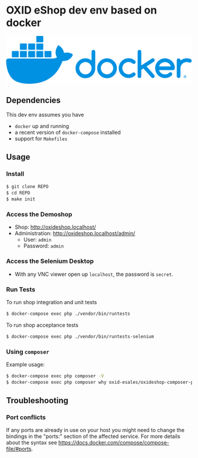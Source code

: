 # OXID eShop dev env based on docker

![Docker](/assets/docker-vector-logo.svg?raw=true&sanitize=true "Docker")

## Dependencies

This dev env assumes you have

- `docker` up and running
- a recent version of `docker-compose` installed
- support for `Makefiles`

## Usage

### Install

```bash
$ git clone REPO
$ cd REPO
$ make init
```

### Access the Demoshop

* Shop: http://oxideshop.localhost/
* Administration: http://oxideshop.localhost/admin/
  * User: `admin`
  * Password: `admin`

### Access the Selenium Desktop

* With any VNC viewer open up `localhost`, the password is `secret`.

### Run Tests

To run shop integration and unit tests

```bash
$ docker-compose exec php ./vendor/bin/runtests
```

To run shop acceptance tests
```bash
$ docker-compose exec php ./vendor/bin/runtests-selenium
```

### Using `composer`

Example usage:

```bash
$ docker-compose exec php composer -V
$ docker-compose exec php composer why oxid-esales/oxideshop-composer-plugin
```

## Troubleshooting

### Port conflicts

If any ports are already in use on your host you might need to change the bindings in the "ports:" section of the affected service.
For more details about the syntax see https://docs.docker.com/compose/compose-file/#ports.

